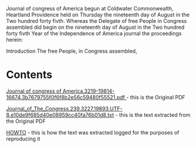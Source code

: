 Journal of congress of America
begun at Coldwater Commonwealth, Heartland Providence held on Thursday the nineteenth day of August in the Two hundred
forty fivth.
Whereas the Delegate of free People in Congress assembled did begin on the nineteenth day of August in the Two hundred forty
fivth Year of the Independence of America journal the proceedings herein:

Introduction
The free People, in Congress assembled, 
<h1>Contents</h1>

[Journal of congress of America.3219-19814-16674.3b7679755f0f6f8b2e56c59480f55521.pdf
](https://github.com/freedom-foundation/Journal-of-The-Congress/blob/a155b0025a628145e84d7336ec5370c3790ee0e6/Journal%20of%20congress%20of%20America.3219-19814-16674.3b7679755f0f6f8b2e56c59480f55521.pdf) - this is the Original PDF

[Journal_of_The_Congress.239.3227.19893.UTF-8.e10de9f685d40e08959cc40fa76b01d8.txt](https://github.com/freedom-foundation/Journal-of-The-Congress/blob/035c0e365bfca0b15e16c2fec8d789fed6697f98/Journal_of_The_Congress.239.3227.19893.UTF-8.e10de9f685d40e08959cc40fa76b01d8.txt) - this is the text extracted from the Original PDF

[HOWTO](https://github.com/freedom-foundation/Journal-of-The-Congress/blob/f49f36fc584463d7c2c6c101e7926b66b9d257bc/HOWTO) - this is how the text was extracted logged for the purposes of reproducing it

